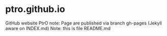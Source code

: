 # ptro.github.io
GitHub website PtrO
note: Page are published via branch gh-pages (Jekyll aware on INDEX.md)
Note: this is file README.md

